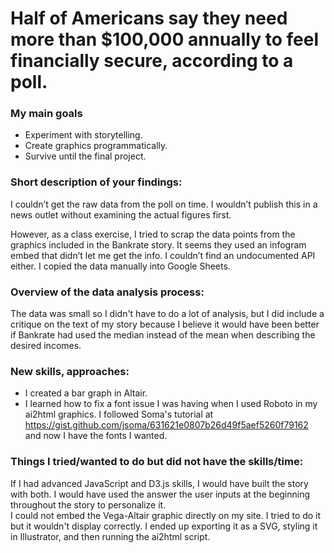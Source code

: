 
# Half of Americans say they need more than $100,000 annually to feel financially secure, according to a poll.

### My main goals  
- Experiment with storytelling.
- Create graphics programmatically.
- Survive until the final project.

### Short description of your findings:
I couldn’t get the raw data from the poll on time. I wouldn’t publish this in a news outlet without examining the actual figures first. 

However, as a class exercise, I tried to scrap the data points from the graphics included in the Bankrate story. It seems they used an infogram embed that didn’t let me get the info. I couldn’t find an undocumented API either. I copied the data manually into Google Sheets.

### Overview of the data analysis process:
The data was small so I didn't have to do a lot of analysis, but I did include a critique on the text of my story because I believe it would have been better if Bankrate had used the median instead of the mean when describing the desired incomes.

### New skills, approaches:
- I created a bar graph in Altair. 
- I learned how to fix a font issue I was having when I used Roboto in my ai2html graphics. I followed Soma's tutorial at https://gist.github.com/jsoma/631621e0807b26d49f5aef5260f79162 and now I have the fonts I wanted.
  
### Things I tried/wanted to do but did not have the skills/time:
If I had advanced JavaScript and D3.js skills, I would have built the story with both. I would have used the answer the user inputs at the beginning throughout the story to personalize it.  
I could not embed the Vega-Altair graphic directly on my site. I tried to do it but it wouldn't display correctly. I ended up exporting it as a SVG, styling it in Illustrator, and then running the ai2html script. 


